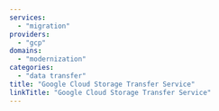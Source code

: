 ```yaml
---
services:
  - "migration"
providers:
  - "gcp"
domains:
  - "modernization"
categories:
  - "data transfer"
title: "Google Cloud Storage Transfer Service"
linkTitle: "Google Cloud Storage Transfer Service"
---
```

